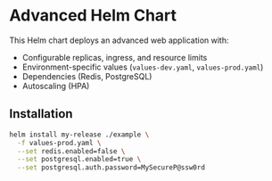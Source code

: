 # Advanced Helm Chart

This Helm chart deploys an advanced web application with:
- Configurable replicas, ingress, and resource limits
- Environment-specific values (`values-dev.yaml`, `values-prod.yaml`)
- Dependencies (Redis, PostgreSQL)
- Autoscaling (HPA)

## Installation

```sh
helm install my-release ./example \
  -f values-prod.yaml \
  --set redis.enabled=false \
  --set postgresql.enabled=true \
  --set postgresql.auth.password=MySecureP@ssw0rd
```
